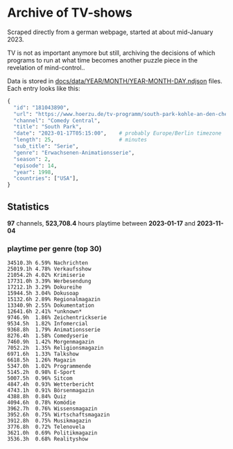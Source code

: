 # Archive of TV-shows

Scraped directly from a german webpage, started at about mid-January 2023.

TV is not as important anymore but still, archiving the decisions of which programs to run at what time
becomes another puzzle piece in the revelation of mind-control.. 

Data is stored in [docs/data/YEAR/MONTH/YEAR-MONTH-DAY.ndjson](docs/data/) files. 
Each entry looks like this:

```python
{
  "id": "181043890", 
  "url": "https://www.hoerzu.de/tv-programm/south-park-kohle-an-den-chefkoch/bid_181043890/", 
  "channel": "Comedy Central", 
  "title": "South Park", 
  "date": "2023-01-17T05:15:00",    # probably Europe/Berlin timezone 
  "length": 25,                     # minutes 
  "sub_title": "Serie", 
  "genre": "Erwachsenen-Animationsserie", 
  "season": 2, 
  "episode": 14, 
  "year": 1998, 
  "countries": ["USA"],
}
```

## Statistics

**97** channels, **523,708.4** hours playtime between **2023-01-17** and **2023-11-04**


### playtime per genre (top 30)

    34510.3h 6.59% Nachrichten
    25019.1h 4.78% Verkaufsshow
    21054.2h 4.02% Krimiserie
    17731.0h 3.39% Werbesendung
    17212.1h 3.29% Dokureihe
    15944.5h 3.04% Dokusoap
    15132.6h 2.89% Regionalmagazin
    13340.9h 2.55% Dokumentation
    12641.6h 2.41% *unknown*
    9746.9h  1.86% Zeichentrickserie
    9534.5h  1.82% Infomercial
    9368.8h  1.79% Animationsserie
    8276.4h  1.58% Comedyserie
    7460.9h  1.42% Morgenmagazin
    7052.2h  1.35% Religionsmagazin
    6971.6h  1.33% Talkshow
    6618.5h  1.26% Magazin
    5347.0h  1.02% Programmende
    5145.2h  0.98% E-Sport
    5007.5h  0.96% Sitcom
    4847.4h  0.93% Wetterbericht
    4743.1h  0.91% Börsenmagazin
    4388.8h  0.84% Quiz
    4094.6h  0.78% Komödie
    3962.7h  0.76% Wissensmagazin
    3952.6h  0.75% Wirtschaftsmagazin
    3912.8h  0.75% Musikmagazin
    3776.8h  0.72% Telenovela
    3621.0h  0.69% Politikmagazin
    3536.3h  0.68% Realityshow
